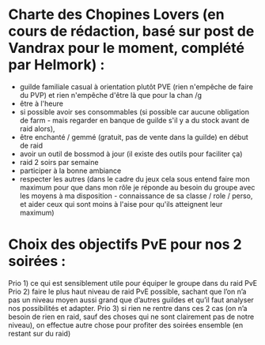 
 # Charte des Chopines Lovers  (en cours de rédaction, basé sur post de Vandrax pour le moment, complété par Helmork) : 
- guilde familiale casual à orientation plutôt PVE (rien n'empêche de faire du PVP) et rien n'empêche d'être là que pour la chan /g
- être à l'heure 
- si possible avoir ses consommables (si possible car aucune obligation de farm - mais regarder en banque de guilde s'il y a du stock avant de raid alors), 
- être enchanté / gemmé (gratuit, pas de vente dans la guilde) en début de raid
- avoir un outil de  bossmod à jour (il existe des outils pour faciliter ça)
- raid 2 soirs par semaine
- participer à la bonne ambiance
- respecter les autres (dans le cadre du jeux cela sous entend faire mon maximum pour que dans mon rôle je réponde au besoin du groupe avec les moyens à ma disposition - connaissance de sa classe / role / perso, et aider ceux qui sont moins à l'aise pour qu'ils atteignent leur maximum)

# Choix des objectifs PvE pour nos 2 soirées :
Prio 1) ce qui est sensiblement utile pour équiper le groupe dans du raid PvE 
Prio 2) faire le plus haut niveau de raid PvE possible, sachant que l’on n’a pas un niveau moyen aussi grand que d’autres guildes et qu’il faut analyser nos possibilités et adapter. 
Prio 3) si rien ne rentre dans ces 2 cas (on n’a besoin de rien en raid, sauf des choses qui ne sont clairement pas de notre niveau), on effectue autre chose pour profiter des soirées ensemble (en restant sur du raid)
